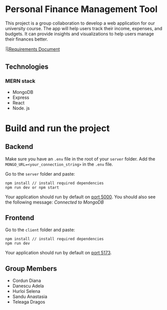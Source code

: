 # Personal Finance Management Tool

This project is a group collaboration to develop a web application for our university course. The app will help users track their income, expenses, and budgets. It can provide insights and visualizations to help users manage their finances better.

🗒️[Requirements Document](https://cordundiana6.atlassian.net/wiki/spaces/WW/overview?atlOrigin=eyJpIjoiZTY0NzFiY2U4ZDA0NDkwNDg1ZWM4MTRhNDRmY2EwMmUiLCJwIjoiaiJ9)

## Technologies
### MERN stack
- MongoDB
- Express
- React
- Node. js


# Build and run the project

## Backend
Make sure you have an `.env` file in the root of your `server` folder.
Add the `MONGO_URL=<your_connection_string>` in the `.env` file.

Go to the `server` folder and paste:
```
npm install // install required dependencies
npm run dev or npm start
```
Your application should run by default on [port 5000](http://localhost:5000/).
You should also see the following message: _Connected to MongoDB_

## Frontend
Go to the `client` folder and paste:
```
npm install // install required dependencies
npm run dev
```
Your application should run by default on [port 5173](http://localhost:5173/).


## Group Members
- Cordun Diana
- Danescu Adela
- Hurloi Selena
- Sandu Anastasia
- Teleaga Dragos
